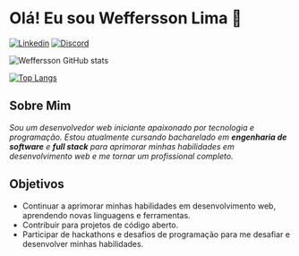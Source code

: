 # Olá! Eu sou Weffersson Lima 👋 

[![Linkedin](https://img.shields.io/badge/LinkedIn-0077B5?style=for-the-badge&logo=linkedin&logoColor=white)](https://www.linkedin.com/in/weffersson-lima-da-silva-864a69200/)
[![Discord](https://img.shields.io/badge/Instagram-E4405F?style=for-the-badge&logo=instagram&logoColor=white)](https://www.instagram.com/weffersson.lima/)

![Weffersson GitHub stats](https://github-readme-stats.vercel.app/api?username=weffersson&show_icons=true&theme=radical)


[![Top Langs](https://github-readme-stats.vercel.app/api/top-langs/?username=weffersson)](https://github.com/weffersson/github-readme-stats)

## Sobre Mim

<p>
<em>Sou um desenvolvedor web iniciante apaixonado por tecnologia e programação. Estou atualmente cursando bacharelado em <strong>engenharia de software</strong> e <strong>full stack</strong> para aprimorar minhas habilidades em desenvolvimento web e me tornar um profissional completo.</em>
</p>

## Objetivos
<ul>
    <li>Continuar a aprimorar minhas habilidades em desenvolvimento web, aprendendo novas linguagens e ferramentas.</li>
    <li>Contribuir para projetos de código aberto.</li>
    <li>Participar de hackathons e desafios de programação para me desafiar e desenvolver minhas habilidades.</li>
</ul>
